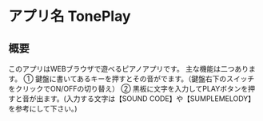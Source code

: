 # アプリ名 TonePlay
## 概要
このアプリはWEBブラウザで遊べるピアノアプリです。
主な機能は二つあります。
① 鍵盤に書いてあるキーを押すとその音がでます。（鍵盤右下のスイッチをクリックでON/OFFの切り替え）
② 黒板に文字を入力してPLAYボタンを押すと音が出ます。(入力する文字は【SOUND CODE】や【SUMPLEMELODY】を参考にして下さい。)